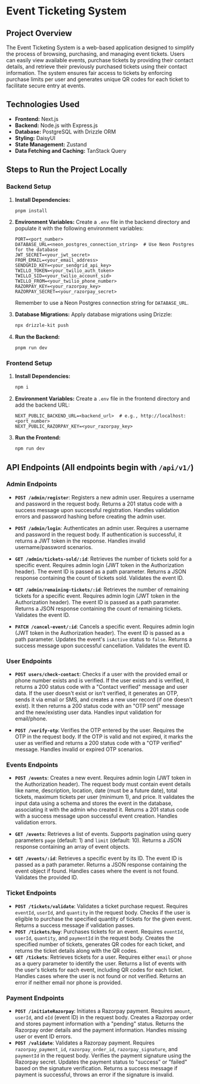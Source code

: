 # Event Ticketing System

## Project Overview

The Event Ticketing System is a web-based application designed to simplify the process of browsing, purchasing, and managing event tickets. Users can easily view available events, purchase tickets by providing their contact details, and retrieve their previously purchased tickets using their contact information. The system ensures fair access to tickets by enforcing purchase limits per user and generates unique QR codes for each ticket to facilitate secure entry at events.

## Technologies Used

- **Frontend:** Next.js
- **Backend:** Node.js with Express.js
- **Database:** PostgreSQL with Drizzle ORM
- **Styling:** DaisyUI
- **State Management:** Zustand
- **Data Fetching and Caching:** TanStack Query

## Steps to Run the Project Locally

### Backend Setup

1.  **Install Dependencies:**

    ```bash
    pnpm install
    ```

2.  **Environment Variables:** Create a `.env` file in the backend directory and populate it with the following environment variables:

    ```
    PORT=<port_number>
    DATABASE_URL=<neon_postgres_connection_string>  # Use Neon Postgres for the database
    JWT_SECRET=<your_jwt_secret>
    FROM_EMAIL=<your_email_address>
    SENDGRID_KEY=<your_sendgrid_api_key>
    TWILLO_TOKEN=<your_twilio_auth_token>
    TWILLO_SID=<your_twilio_account_sid>
    TWILLO_FROM=<your_twilio_phone_number>
    RAZORPAY_KEY=<your_razorpay_key>
    RAZORPAY_SECRET=<your_razorpay_secret>
    ```

    Remember to use a Neon Postgres connection string for `DATABASE_URL`.

3.  **Database Migrations:** Apply database migrations using Drizzle:

    ```bash
    npx drizzle-kit push
    ```

4.  **Run the Backend:**
    ```bash
    pnpm run dev
    ```

### Frontend Setup

1.  **Install Dependencies:**

    ```bash
    npm i
    ```

2.  **Environment Variables:** Create a `.env` file in the frontend directory and add the backend URL:

    ```
    NEXT_PUBLIC_BACKEND_URL=<backend_url>  # e.g., http://localhost:<port_number>
    NEXT_PUBLIC_RAZORPAY_KEY=<your_razorpay_key>
    ```

3.  **Run the Frontend:**
    ```bash
    npm run dev
    ```

## API Endpoints (All endpoints begin with `/api/v1/`)

### Admin Endpoints

- **`POST /admin/register`**: Registers a new admin user. Requires a username and password in the request body. Returns a 201 status code with a success message upon successful registration. Handles validation errors and password hashing before creating the admin user.
- **`POST /admin/login`**: Authenticates an admin user. Requires a username and password in the request body. If authentication is successful, it returns a JWT token in the response. Handles invalid username/password scenarios.

- **`GET /admin/tickets-sold/:id`**: Retrieves the number of tickets sold for a specific event. Requires admin login (JWT token in the Authorization header). The event ID is passed as a path parameter. Returns a JSON response containing the count of tickets sold. Validates the event ID.

- **`GET /admin/remaining-tickets/:id`**: Retrieves the number of remaining tickets for a specific event. Requires admin login (JWT token in the Authorization header). The event ID is passed as a path parameter. Returns a JSON response containing the count of remaining tickets. Validates the event ID.

- **`PATCH /cancel-event/:id`**: Cancels a specific event. Requires admin login (JWT token in the Authorization header). The event ID is passed as a path parameter. Updates the event's `isActive` status to `false`. Returns a success message upon successful cancellation. Validates the event ID.

### User Endpoints

- **`POST users/check-contact`**: Checks if a user with the provided email or phone number exists and is verified. If the user exists and is verified, it returns a 200 status code with a "Contact verified" message and user data. If the user doesn't exist or isn't verified, it generates an OTP, sends it via email or SMS, and creates a new user record (if one doesn't exist). It then returns a 200 status code with an "OTP sent" message and the new/existing user data. Handles input validation for email/phone.

- **`POST /verify-otp`**: Verifies the OTP entered by the user. Requires the OTP in the request body. If the OTP is valid and not expired, it marks the user as verified and returns a 200 status code with a "OTP verified" message. Handles invalid or expired OTP scenarios.

### Events Endpoints

- **`POST /events`**: Creates a new event. Requires admin login (JWT token in the Authorization header). The request body must contain event details like name, description, location, date (must be a future date), total tickets, maximum tickets per user (minimum 1), and price. It validates the input data using a schema and stores the event in the database, associating it with the admin who created it. Returns a 201 status code with a success message upon successful event creation. Handles validation errors.

- **`GET /events`**: Retrieves a list of events. Supports pagination using query parameters `page` (default: 1) and `limit` (default: 10). Returns a JSON response containing an array of event objects.

- **`GET /events/:id`**: Retrieves a specific event by its ID. The event ID is passed as a path parameter. Returns a JSON response containing the event object if found. Handles cases where the event is not found. Validates the provided ID.

### Ticket Endpoints

- **`POST /tickets/validate`**: Validates a ticket purchase request. Requires `eventId`, `userId`, and `quantity` in the request body. Checks if the user is eligible to purchase the specified quantity of tickets for the given event. Returns a success message if validation passes.
- **`POST /tickets/buy`**: Purchases tickets for an event. Requires `eventId`, `userId`, `quantity`, and `paymentId` in the request body. Creates the specified number of tickets, generates QR codes for each ticket, and returns the ticket details along with the QR codes.
- **`GET /tickets`**: Retrieves tickets for a user. Requires either `email` or `phone` as a query parameter to identify the user. Returns a list of events with the user's tickets for each event, including QR codes for each ticket. Handles cases where the user is not found or not verified. Returns an error if neither email nor phone is provided.

### Payment Endpoints

- **`POST /initiateRazorpay`**: Initiates a Razorpay payment. Requires `amount`, `userId`, and `eId` (event ID) in the request body. Creates a Razorpay order and stores payment information with a "pending" status. Returns the Razorpay order details and the payment information. Handles missing user or event ID errors.
- **`POST /validate`**: Validates a Razorpay payment. Requires `razorpay_payment_id`, `razorpay_order_id`, `razorpay_signature`, and `paymentId` in the request body. Verifies the payment signature using the Razorpay secret. Updates the payment status to "success" or "failed" based on the signature verification. Returns a success message if payment is successful, throws an error if the signature is invalid.
